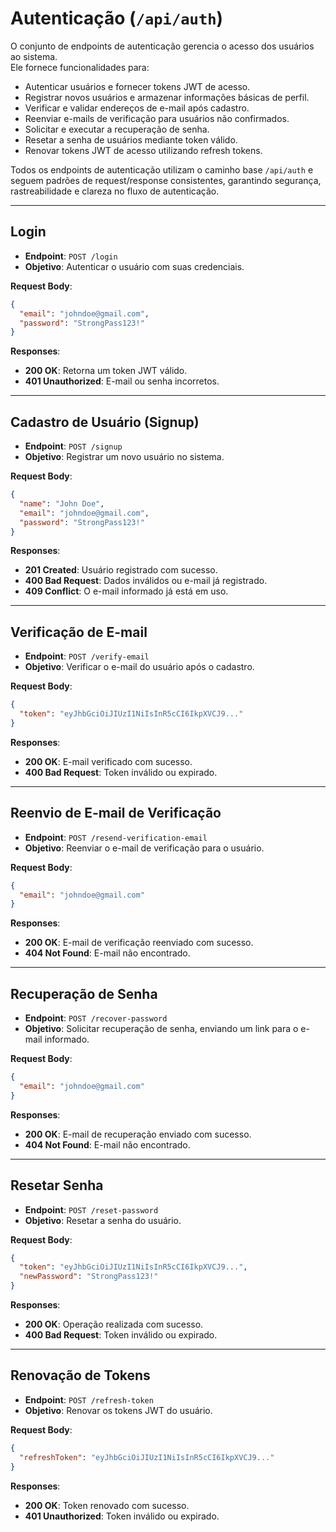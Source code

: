 # **Autenticação** (`/api/auth`)

O conjunto de endpoints de autenticação gerencia o acesso dos usuários ao sistema.  
Ele fornece funcionalidades para:

- Autenticar usuários e fornecer tokens JWT de acesso.
- Registrar novos usuários e armazenar informações básicas de perfil.
- Verificar e validar endereços de e-mail após cadastro.
- Reenviar e-mails de verificação para usuários não confirmados.
- Solicitar e executar a recuperação de senha.
- Resetar a senha de usuários mediante token válido.
- Renovar tokens JWT de acesso utilizando refresh tokens.

Todos os endpoints de autenticação utilizam o caminho base `/api/auth` e seguem padrões de request/response consistentes, garantindo segurança, rastreabilidade e clareza no fluxo de autenticação.

---

## **Login**

- **Endpoint**: `POST /login`
- **Objetivo**: Autenticar o usuário com suas credenciais.

**Request Body**:

```json
{
  "email": "johndoe@gmail.com",
  "password": "StrongPass123!"
}
```

**Responses**:

- **200 OK**: Retorna um token JWT válido.
- **401 Unauthorized**: E-mail ou senha incorretos.

---

## **Cadastro de Usuário (Signup)**

- **Endpoint**: `POST /signup`
- **Objetivo**: Registrar um novo usuário no sistema.

**Request Body**:

```json
{
  "name": "John Doe",
  "email": "johndoe@gmail.com",
  "password": "StrongPass123!"
}
```

**Responses**:

- **201 Created**: Usuário registrado com sucesso.
- **400 Bad Request**: Dados inválidos ou e-mail já registrado.
- **409 Conflict**: O e-mail informado já está em uso.

---

## **Verificação de E-mail**

- **Endpoint**: `POST /verify-email`
- **Objetivo**: Verificar o e-mail do usuário após o cadastro.

**Request Body**:

```json
{
  "token": "eyJhbGciOiJIUzI1NiIsInR5cCI6IkpXVCJ9..."
}
```

**Responses**:

- **200 OK**: E-mail verificado com sucesso.
- **400 Bad Request**: Token inválido ou expirado.

---

## **Reenvio de E-mail de Verificação**

- **Endpoint**: `POST /resend-verification-email`
- **Objetivo**: Reenviar o e-mail de verificação para o usuário.

**Request Body**:

```json
{
  "email": "johndoe@gmail.com"
}
```

**Responses**:

- **200 OK**: E-mail de verificação reenviado com sucesso.
- **404 Not Found**: E-mail não encontrado.

---

## **Recuperação de Senha**

- **Endpoint**: `POST /recover-password`
- **Objetivo**: Solicitar recuperação de senha, enviando um link para o e-mail informado.

**Request Body**:

```json
{
  "email": "johndoe@gmail.com"
}
```

**Responses**:

- **200 OK**: E-mail de recuperação enviado com sucesso.
- **404 Not Found**: E-mail não encontrado.

---

## **Resetar Senha**

- **Endpoint**: `POST /reset-password`
- **Objetivo**: Resetar a senha do usuário.

**Request Body**:

```json
{
  "token": "eyJhbGciOiJIUzI1NiIsInR5cCI6IkpXVCJ9...",
  "newPassword": "StrongPass123!"
}
```

**Responses**:

- **200 OK**: Operação realizada com sucesso.
- **400 Bad Request**: Token inválido ou expirado.

---

## **Renovação de Tokens**

- **Endpoint**: `POST /refresh-token`
- **Objetivo**: Renovar os tokens JWT do usuário.

**Request Body**:

```json
{
  "refreshToken": "eyJhbGciOiJIUzI1NiIsInR5cCI6IkpXVCJ9..."
}
```

**Responses**:

- **200 OK**: Token renovado com sucesso.
- **401 Unauthorized**: Token inválido ou expirado.
